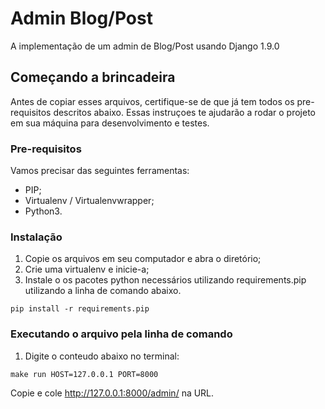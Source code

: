 # Admin Blog/Post

A implementação de um admin de Blog/Post usando Django 1.9.0


## Começando a brincadeira
 
Antes de copiar esses arquivos, certifique-se de que já tem todos os pre-requisitos descritos abaixo.
Essas instruçoes te ajudarão a rodar o projeto em sua máquina para desenvolvimento e testes.

### Pre-requisitos

Vamos precisar das seguintes ferramentas:
- PIP;
- Virtualenv / Virtualenvwrapper;
- Python3.


### Instalação

1. Copie os arquivos em seu computador e abra o diretório;
2. Crie uma virtualenv e inicie-a;
3. Instale o os pacotes python necessários utilizando requirements.pip utilizando a linha de comando abaixo.

```
pip install -r requirements.pip
```

### Executando o arquivo pela linha de comando

1. Digite o conteudo abaixo no terminal:

```
make run HOST=127.0.0.1 PORT=8000
```

Copie e cole http://127.0.0.1:8000/admin/ na URL.

